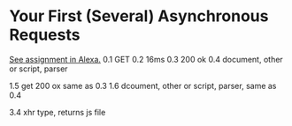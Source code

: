 # Your First (Several) Asynchronous Requests

[See assignment in Alexa.](https://alexa.bitmaker.co/cohorts/67/assignments/2055/latest)
 0.1 GET
 0.2 16ms
 0.3 200 ok
 0.4 document, other or script, parser

 1.5 get 200 ox same as 0.3
 1.6 dcoument, other or script, parser, same as 0.4

3.4 xhr type, returns js file
